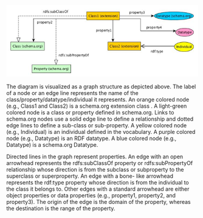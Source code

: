 ![Image of Graphical Notation](graphical-notation.jpg "Graphical Notation")

The diagram is visualized as a graph structure as depicted above. The label of a node or an edge line represents the name of the class/property/datatype/individual it represents. An orange colored node (e.g., Class1 and Class2) is a schema.org extension class . A light-green colored node is a class or property defined in schema.org. Links to schema.org nodes use a solid edge line to define a relationship and dotted edge lines to define a sub-class or sub-property. A yellow colored node (e.g., Individual) is an individual defined in the vocabulary. A purple colored node (e.g., Datatype) is an RDF datatype. A blue colored node (e.g., Datatype) is a schema.org Datatype.

Directed lines in the graph represent properties. An edge with an open arrowhead represents the rdfs:subClassOf property or rdfs:subPropertyOf relationship whose direction is from the subclass or subproperty to the superclass or superproperty. An edge with a bone- like arrowhead represents the rdf:type property whose direction is from the individual to the class it belongs to. Other edges with a standard arrowhead are either object properties or data properties (e.g., property1, property2, and property3). The origin of the edge is the domain of the property, whereas the destination is the range of the property.
